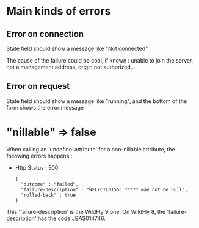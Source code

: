 Main kinds of errors
====

Error on connection
----

State field should show a message like "Not connected"

The cause of the failure could be cool, if known : unable to join the server, not a management address, origin not authorized,...

Error on request
----

State field should show a message like "running", and the bottom of the form shows the error message


"nillable" => false
====

When calling an 'undefine-attribute' for a non-nillable attribute, the following errors happens :

* Http Status : 500

      {
        "outcome" : "failed",
        "failure-description" : "WFLYCTL0155: ***** may not be null",
        "rolled-back" : true
      }

This 'failure-description' is the WildFly 9 one. On WildFly 8, the 'failure-description' has the code JBAS014746.
